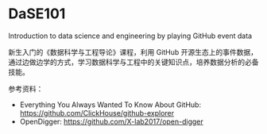 # DaSE101
Introduction to data science and engineering by playing GitHub event data

新生入门的《数据科学与工程导论》课程，利用 GitHub 开源生态上的事件数据，通过边做边学的方式，学习数据科学与工程中的关键知识点，培养数据分析的必备技能。

参考资料：
- Everything You Always Wanted To Know About GitHub: https://github.com/ClickHouse/github-explorer
- OpenDigger: https://github.com/X-lab2017/open-digger
